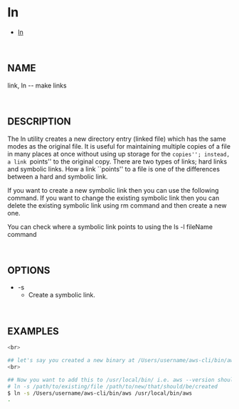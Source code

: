 # ln

- [ln](https://man7.org/linux/man-pages/man1/ln.1.html)
  
<br>

## NAME

link, ln -- make links

<br>

## DESCRIPTION

The ln utility creates a new directory entry (linked file) which has the same modes as the original file.  It is useful for maintaining multiple copies of a file in many places at once without using up storage for the ``copies''; instead, a link ``points'' to the original copy.  There are two types of links; hard links and symbolic links. How a link ``points'' to a file is one of the differences between a hard and symbolic link.

If you want to create a new symbolic link then you can use the following command. If you want to change the existing symbolic link then you can delete the existing symbolic link using rm command and then create a new one.

You can check where a symbolic link points to using the ls -l fileName command

<br>

## OPTIONS

- -s
  - Create a symbolic link.

<br>

## EXAMPLES

```bash
<br>

## let's say you created a new binary at /Users/username/aws-cli/bin/aws. So /Users/username/aws-cli/bin/aws --version works. 
<br>

## Now you want to add this to /usr/local/bin/ i.e. aws --version should work assuming /usr/local/bin is in $PATH
# ln -s /path/to/existing/file /path/to/new/that/should/be/created
$ ln -s /Users/username/aws-cli/bin/aws /usr/local/bin/aws 
.
```
